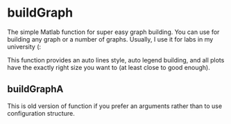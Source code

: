 # buildGraph

The simple Matlab function for super easy graph building. You can use for building any graph or a number of graphs. Usually, I use it for labs in my university (:

This function provides an auto lines style, auto legend building, and all plots have the exactly right size you want to (at least close to good enough).

## buildGraphA
This is old version of function if you prefer an arguments rather than to use configuration structure.
